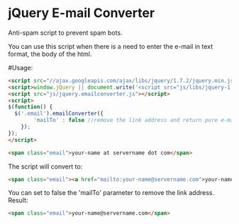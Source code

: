 jQuery E-mail Converter
=======================

Anti-spam script to prevent spam bots.

You can use this script when there is a need to enter the e-mail in text format, the body of the html.

#Usage:
```html
<script src="//ajax.googleapis.com/ajax/libs/jquery/1.7.2/jquery.min.js"></script>
<script>window.jQuery || document.write('<script src="js/libs/jquery-1.7.2.min.js"><\/script>')</script>
<script src="js/jquery.emailconverter.js"></script>
<script>
$(function() {
  $('.email').emailConverter({
		'mailTo' : false //remove the link address and return pure e-mail text
	});
}); 
</script>

<span class="email">your-name at servername dot com</span>
```
The script will convert to:
```html
<span class="email"><a href="mailto:your-name@servername.com">your-name@servername.com</a></span>
```

You can set to false the 'mailTo' parameter to remove the link address.
Result: 
```html
<span class="email">your-name@servername.com</span>
```


